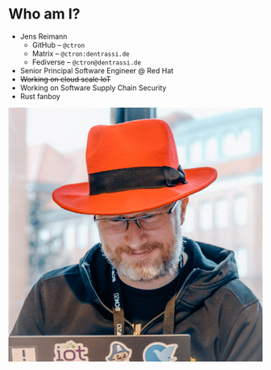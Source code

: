 <div class="ocx-columns">

<div>

# Who am I?

* Jens Reimann
    * GitHub – `@ctron`
    * Matrix – `@ctron:dentrassi.de`
    * Fediverse – `@ctron@dentrassi.de`
* Senior Principal Software Engineer @ Red Hat
* ~~Working on cloud scale IoT~~
* Working on Software Supply Chain Security
* Rust fanboy

</div>

<div>

![Me](static/me3.jpg)

</div>

</div>
